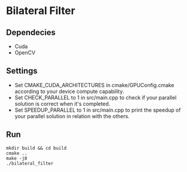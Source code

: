 # Bilateral Filter

## Dependecies

- Cuda
- OpenCV

## Settings

- Set CMAKE_CUDA_ARCHITECTURES in cmake/GPUConfig.cmake according to your device compute capability.
- Set CHECK_PARALLEL to 1 in src/main.cpp to check if your parallel solution is correct when it's completed.
- Set SPEEDUP_PARALLEL to 1 in src/main.cpp to print the speedup of your parallel solution in relation with the others.

## Run

```
mkdir build && cd build
cmake ..
make -j8
./bilateral_filter
```